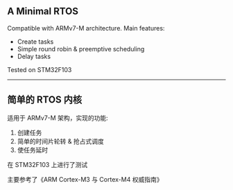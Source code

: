 ## A Minimal RTOS

Compatible with ARMv7-M architecture. Main features:

- Create tasks
- Simple round robin & preemptive scheduling
- Delay tasks

Tested on STM32F103

---

## 简单的 RTOS 内核

适用于 ARMv7-M 架构，实现的功能:

1. 创建任务
2. 简单的时间片轮转 & 抢占式调度
3. 使任务延时

在 STM32F103 上进行了测试

主要参考了《ARM Cortex-M3 与 Cortex-M4 权威指南》